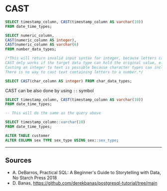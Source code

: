 # CAST
```sql
SELECT timestamp_column, CAST(timestamp_column AS varchar(10))
FROM date_time_types;

SELECT numeric_column,
CAST(numeric_column AS integer),
CAST(numeric_column AS varchar(6)
FROM number_data_types;

/*This will return invalid input syntax for integer, because letters cannot be integers
CAST only works if the target data type can hold the original value, e.g:
Casting an integer to text is possible because character types can include numbers.  
There is no way to cast text containing letters to a number.*/

SELECT CAST(char_column AS integer) FROM char_data_types;
```
CAST can be also done by using `::` symbol
```sql
SELECT timestamp_column, CAST(timestamp_column AS varchar(10))
FROM date_time_types;

-- This will do the same as the query above

SELECT timestamp_column::varchar(10)
FROM date_time_types;
```
```sql
ALTER TABLE customer
ALTER COLUMN sex TYPE sex_type USING sex::sex_type;
```
___
## Sources
- A. DeBarros, Practical SQL: A Beginner's Guide to Storytelling with Data, No Starch Press 2018
- D. Banas, https://github.com/derekbanas/postgresql-tutorial/tree/main
